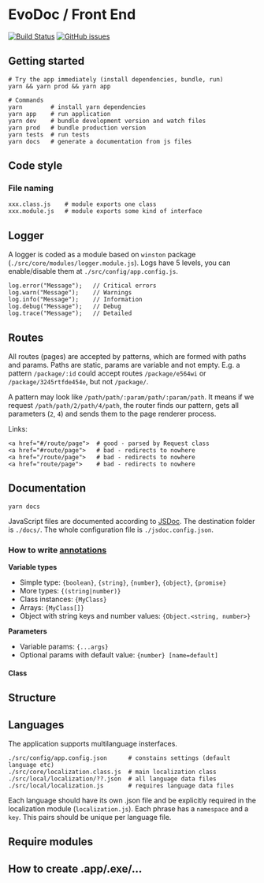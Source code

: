 # EvoDoc / Front End

[![Build Status](https://travis-ci.org/evo-doc/front-end.svg?branch=master)](https://travis-ci.org/evo-doc/front-end)
[![GitHub issues](https://img.shields.io/github/issues/evo-doc/front-end.svg)](https://github.com/evo-doc/front-end/issues)

## Getting started

```
# Try the app immediately (install dependencies, bundle, run)
yarn && yarn prod && yarn app

# Сommands
yarn        # install yarn dependencies
yarn app    # run application
yarn dev    # bundle development version and watch files
yarn prod   # bundle production version
yarn tests  # run tests
yarn docs   # generate a documentation from js files
```

## Code style

### File naming

```
xxx.class.js    # module exports one class
xxx.module.js   # module exports some kind of interface
```

## Logger

A logger is coded as a module based on `winston` package (`./src/core/modules/logger.module.js`). Logs have 5 levels, you can enable/disable them at `./src/config/app.config.js`.

```
log.error("Message");   // Critical errors
log.warn("Message");    // Warnings
log.info("Message");    // Information
log.debug("Message");   // Debug
log.trace("Message");   // Detailed
```

## Routes

All routes (pages) are accepted by patterns, which are formed with paths and params. Paths are static, params are variable and not empty. E.g. a pattern `/package/:id` could accept routes `/package/e564wi` or `/package/3245rtfde454e`, but not `/package/`.

A pattern may look like `/path/path/:param/path/:param/path`. It means if we request `/path/path/2/path/4/path`, the router finds our pattern, gets all parameters (`2`, `4`) and sends them to the page renderer process.

Links:

```
<a href="#/route/page">  # good - parsed by Request class
<a href="#route/page">   # bad - redirects to nowhere
<a href="/route/page">   # bad - redirects to nowhere
<a href="route/page">    # bad - redirects to nowhere
```

## Documentation

```
yarn docs
```

JavaScript files are documented according to [JSDoc](http://usejsdoc.org/). The destination folder is `./docs/`. The whole configuration file is `./jsdoc.config.json`.

### How to write [annotations](http://usejsdoc.org/tags-type.html)

**Variable types**

*  Simple type: `{boolean}`, `{string}`, `{number}`, `{object}`, `{promise}`
*  More types: `{(string|number)}`
*  Class instances: `{MyClass}`
*  Arrays: `{MyClass[]}`
*  Object with string keys and number values: `{Object.<string, number>}`

**Parameters**

*  Variable params: `{...args}`
*  Optional params with default value: `{number} [name=default]`

#### Class

## Structure

## Languages

The application supports multilanguage insterfaces.

```
./src/config/app.config.json      # constains settings (default language etc)
./src/core/localization.class.js  # main localization class
./src/local/localization/??.json  # all language data files
./src/local/localization.js       # requires language data files
```

Each language should have its own .json file and be explicitly required in the localization module (`localization.js`). Each phrase has a `namespace` and a `key`. This pairs should be unique per language file.

## Require modules

## How to create .app/.exe/...
